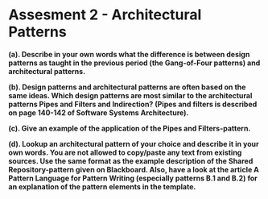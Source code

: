 # Assesment 2 - Architectural Patterns

__(a). Describe in your own words what the difference is between design patterns as taught in the previous period (the Gang-of-Four patterns) and architectural patterns.__

__(b). Design patterns and architectural patterns are often based on the same ideas. Which design patterns are most similar to the architectural patterns Pipes and Filters and Indirection? (Pipes and filters is described on page 140-142 of Software Systems Architecture).__

__(c). Give an example of the application of the Pipes and Filters-pattern.__

__(d). Lookup an architectural pattern of your choice and describe it in your own words. You are not
allowed to copy/paste any text from existing sources. Use the same format as the example description of the Shared Repository-pattern given on Blackboard. Also, have a look at the article A Pattern Language for Pattern Writing (especially patterns B.1 and B.2) for an explanation of the pattern elements in the template.__